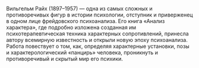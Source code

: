 <!--2025-09-20 12:18:42--><!--pdate:2000-01-15T00:00:00+00:00-->
Вильгельм Райх (1897–1957) — одна из самых сложных и противоречивых фигур в истории психологии, отступник и приверженец в одном лице фрейдовского психоанализа. Его книга «Анализ характера», где подробно изложена созданная им психотерапевтическая техника характерных сопротивлений, принесла автору всемирную известность и открыли новую эпоху психоанализа. Работа повествует о том, как, определяя характерные установки, позы и характерологический «панцирь» человека, проникнуть и противоречивый и скрытый мир его психики.